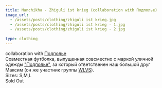 ```yaml
---
title: Manchikha - Zhiguli ist krieg (collaboration with Подполье)
image_url:
  - /assets/posts/clothing/zhiguli ist krieg.jpg
  - /assets/posts/clothing/zhiguli ist krieg - 1.jpg
  - /assets/posts/clothing/zhiguli ist krieg - 2.jpg
  
type: clothing
---
```

collaboration with <a href="https://vk.com/podpol63">Подполье</a> <br>
Совместная футболка, выпущенная совсместно с маркой уличной одежды <a href="https://vk.com/podpol63">"Подполье"</a>, за который ответственен наш большой друг Максим (он же участник группы <a href="https://wlvs.bandcamp.com/">WLVS</a>). <br>
Sizes: S,M,L <br> 
Sold Out
